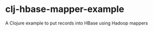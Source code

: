 clj-hbase-mapper-example
========================

A Clojure example to put records into HBase using Hadoop mappers